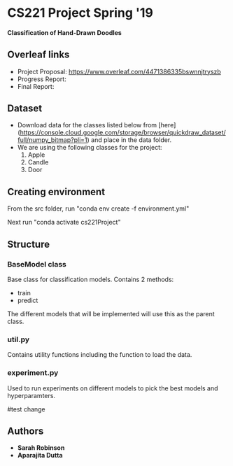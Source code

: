 # CS221 Project Spring '19 
#### Classification <and Generation> of Hand-Drawn Doodles

## Overleaf links
- Project Proposal: https://www.overleaf.com/4471386335bswnnjtryszb
- Progress Report: <TBA>
- Final Report: <TBA>

## Dataset
- Download data for the classes listed below from [here] (https://console.cloud.google.com/storage/browser/quickdraw_dataset/full/numpy_bitmap?pli=1) and place in the data folder.
- We are using the following classes for the project:
  1. Apple  
  2. Candle
  3. Door

## Creating environment
From the src folder, run "conda env create -f environment.yml"

Next run "conda activate cs221Project"

## Structure
### BaseModel class
Base class for classification models. Contains 2 methods:
* train
* predict

The different models that will be implemented will use this as the parent class.

### util.py
Contains utility functions including the function to load the data.

### experiment.py
Used to run experiments on different models to pick the best models and hyperparamters.

#test change
## Authors 
* **Sarah Robinson**
* **Aparajita Dutta**

